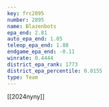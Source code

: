 ```yaml
---
key: frc2895
number: 2895
name: Blazenbots
epa_end: 2.81
auto_epa_end: 1.05
teleop_epa_end: 1.88
endgame_epa_end: -0.11
winrate: 0.4444
district_epa_rank: 1773
district_epa_percentile: 0.0155
type: Team
---
```

[[2024nyny]]

